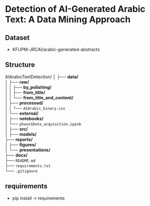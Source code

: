 #  Detection of AI-Generated Arabic Text: A Data Mining Approach

## Dataset
- KFUPM-JRCAI/arabic-generated-abstracts 

## Structure
AIArabicTextDetection/
│
├── **data/**  
│   ├── **raw/**                 
│   │   ├── **by_polishing/**  
│   │   ├── **from_title/**  
│   │   └── **from_title_and_content/**  
│   ├── **processed/**         
│   │   └── `AIArabic_binary.csv`  
│   └── **external/**          
│
├── **notebooks/**               
│   └── `phase1Data_acquisition.ipynb`  
│
├── **src/**                    
│
├── **models/**                  
├── **reports/**                 
│   ├── **figures/**             
│   └── **presentations/**       
├── **docs/**                    
├── `README.md`                 
├── `requirements.txt`          
└── `.gitignore`                
          

## requirements
- pip install -r requirements
